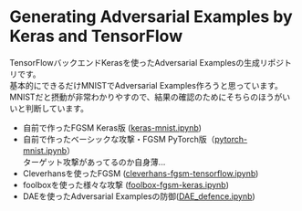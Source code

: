 # Generating Adversarial Examples by Keras and TensorFlow

TensorFlowバックエンドKerasを使ったAdversarial Examplesの生成リポジトリです。  
基本的にできるだけMNISTでAdversarial Examples作ろうと思っています。  
MNISTだと摂動が非常わかりやすので、結果の確認のためにそちらのほうがいいと判断しています。

- 自前で作ったFGSM Keras版 ([keras-mnist.ipynb](./notebooks/keras-mnist.ipynb))
- 自前で作ったベーシックな攻撃・FGSM PyTorch版（[pytorch-mnist.ipynb](./notebooks/pytorch-mnist.ipynb)）  
  ターゲット攻撃があってるのか自身薄...
- Cleverhansを使ったFGSM ([cleverhans-fgsm-tensorflow.ipynb](./notebooks/cleverhans-fgsm-tensorflow.ipynb))
- foolboxを使った様々な攻撃 ([foolbox-fgsm-keras.ipynb](./notebooks/foolbox-fgsm-keras.ipynb))
- DAEを使ったAdversarial Examplesの防御([DAE_defence.ipynb](./notebooks/DAE_defence.ipynb))